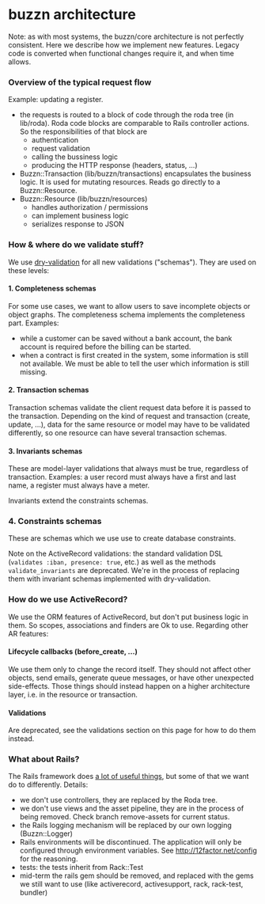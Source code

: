 # buzzn architecture

Note: as with most systems, the buzzn/core architecture is not perfectly consistent. 
Here we describe how we implement new features. Legacy code is converted when functional changes require it, and when time allows.

### Overview of the typical request flow

Example: updating a register.

- the requests is routed to a block of code through the roda tree (in lib/roda). Roda code blocks are comparable to Rails controller actions. So the responsibilities of that block are
    - authentication
    - request validation
    - calling the bussiness logic
    - producing the HTTP response (headers, status, ...)
- Buzzn::Transaction (lib/buzzn/transactions) encapsulates the business logic. It is used for mutating resources. Reads go directly to a Buzzn::Resource.
- Buzzn::Resource (lib/buzzn/resources)
    - handles authorization / permissions
    - can implement business logic
    - serializes response to JSON

### How & where do we validate stuff?

We use [dry-validation](http://dry-rb.org/gems/dry-validation) for all new validations ("schemas"). They are used on these levels:

#### 1. Completeness schemas

For some use cases, we want to allow users to save incomplete objects or object graphs. The completeness schema implements the completeness part. Examples:
- while a customer can be saved without a bank account, the bank account is required before the billing can be started.
- when a contract is first created in the system, some information is still not available. We must be able to tell the user which information is still missing.

#### 2. Transaction schemas

Transaction schemas validate the client request data before it is passed to the transaction.
Depending on the kind of request and transaction (create, update, ...), data for the same resource or model may have to be validated differently, so one resource can have several transaction schemas.

#### 3. Invariants schemas

These are model-layer validations that always must be true, regardless of transaction. Examples: a user record must always have a first and last name, a register must always have a meter.

Invariants extend the constraints schemas.

### 4. Constraints schemas

These are schemas which we use use to create database constraints.

Note on the ActiveRecord validations: the standard validation DSL (`validates :iban, presence: true`, etc.) as well as the methods `validate_invariants` are deprecated. We're in the process of replacing them with invariant schemas implemented with dry-validation.

### How do we use ActiveRecord?

We use the ORM features of ActiveRecord, but don't put business logic in them. So scopes, associations and finders are Ok to use. Regarding other AR features:

#### Lifecycle callbacks (before_create, ...) 

We use them only to change the record itself. They should not affect other objects, send emails, generate queue messages, or have other unexpected side-effects. Those things should instead happen on a higher architecture layer, i.e. in the resource or transaction.

#### Validations

Are deprecated, see the validations section on this page for how to do them instead.

### What about Rails?

The Rails framework does [a lot of useful things](https://github.com/rails-api/rails-api#handled-at-the-middleware-layer), but some of that we want do to differently. Details:

- we don't use controllers, they are replaced by the Roda tree.
- we don't use views and the asset pipeline, they are in the process of being removed. Check branch remove-assets for current status.
- the Rails logging mechanism will be replaced by our own logging (Buzzn::Logger)
- Rails environments will be discontinued. The application will only be configured through environment variables. See http://12factor.net/config for the reasoning.
- tests: the tests inherit from Rack::Test
- mid-term the rails gem should be removed, and replaced with the gems we still want to use (like activerecord, activesupport, rack, rack-test, bundler)
